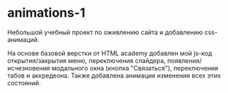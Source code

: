 # animations-1
Небольшой учебный проект по оживлению сайта и добавлению css-анимаций. 

На основе базовой верстки от HTML academy добавлен мой js-код открытия/закрытия меню, переключения слайдера, появления/исчезновения модального окна (кнопка "Связаться"), переключения табов и аккредеона. Также добавлена анимация изменения всех этих состояний.
